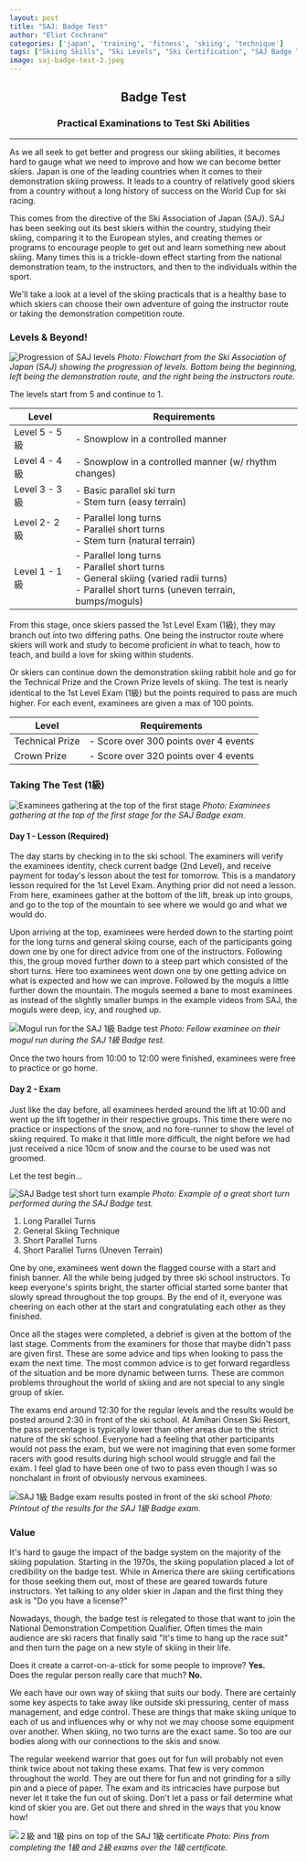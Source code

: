 ```yaml
---
layout: post
title: "SAJ: Badge Test"
author: "Eliot Cochrane"
categories: ['japan', 'training', 'fitness', 'skiing', 'technique']
tags: ["Skiing Skills", "Ski Levels", "Ski Certification", "SAJ Badge Test", "Ski Progression", "Skiing Exams", "Winter Sports Japan", "Ski Instruction", "Demonstration Skiing", "Ski Competitions", "Snow Conditions", "Skiing Techniques", "Ski Culture", "Mountain Adventures", "Winter Fun"]
image: saj-badge-test-3.jpeg
---
```


## <center>Badge Test</center>
### <center>Practical Examinations to Test Ski Abilities</center>

***

As we all seek to get better and progress our skiing abilities, it becomes hard to gauge what we need to improve and how we can become better skiers. Japan is one of the leading countries when it comes to their demonstration skiing prowess. It leads to a country of relatively good skiers from a country without a long history of success on the World Cup for ski racing.

This comes from the directive of the Ski Association of Japan (SAJ). SAJ has been seeking out its best skiers within the country, studying their skiing, comparing it to the European styles, and creating themes or programs to encourage people to get out and learn something new about skiing. Many times this is a trickle-down effect starting from the national demonstration team, to the instructors, and then to the individuals within the sport.

We'll take a look at a level of the skiing practicals that is a healthy base to which skiers can choose their own adventure of going the instructor route or taking the demonstration competition route.

### Levels & Beyond!

![Progression of SAJ levels](/assets/img/saj-badge-test-8.jpg)
*Photo: Flowchart from the Ski Association of Japan (SAJ) showing the progression of levels. Bottom being the beginning, left being the demonstration route, and the right being the instructors route.*

The levels start from 5 and continue to 1.

| Level | Requirements |
| ----- | ----- |
| Level 5 - 5級 | - Snowplow in a controlled manner |
| Level 4 - 4級 | - Snowplow in a controlled manner (w/ rhythm changes) |
| Level 3 - 3級 | - Basic parallel ski turn <br> - Stem turn (easy terrain) |
| Level 2- 2級 | - Parallel long turns <br> - Parallel short turns <br> - Stem turn (natural terrain) |
| Level 1 - 1級 | - Parallel long turns <br> - Parallel short turns <br> - General skiing (varied radii turns) <br> - Parallel short turns (uneven terrain, bumps/moguls) |

From this stage, once skiers passed the 1st Level Exam (1級), they may branch out into two differing paths. One being the instructor route where skiers will work and study to become proficient in what to teach, how to teach, and build a love for skiing within students.

Or skiers can continue down the demonstration skiing rabbit hole and go for the Technical Prize and the Crown Prize levels of skiing. The test is nearly identical to the 1st Level Exam (1級) but the points required to pass are much higher. For each event, examinees are given a max of 100 points.

| Level | Requirements |
| ----- | ----- |
| Technical Prize | - Score over 300 points over 4 events |
| Crown Prize | - Score over 320 points over 4 events |

### Taking The Test (1級)

![Examinees gathering at the top of the first stage](/assets/img/saj-badge-test-2.jpeg)
*Photo: Examinees gathering at the top of the first stage for the SAJ Badge exam.*

#### Day 1 - Lesson (Required)

The day starts by checking in to the ski school. The examiners will verify the examinees identity, check current badge (2nd Level), and receive payment for today's lesson about the test for tomorrow. This is a mandatory lesson required for the 1st Level Exam. Anything prior did not need a lesson. From here, examinees gather at the bottom of the lift, break up into groups, and go to the top of the mountain to see where we would go and what we would do.

Upon arriving at the top, examinees were herded down to the starting point for the long turns and general skiing course, each of the participants going down one by one for direct advice from one of the instructors. Following this, the group moved further down to a steep part which consisted of the short turns. Here too examinees went down one by one getting advice on what is expected and how we can improve. Followed by the moguls a little further down the mountain. The moguls seemed a bane to most examinees as instead of the slightly smaller bumps in the example videos from SAJ, the moguls were deep, icy, and roughed up.

![Mogul run for the SAJ 1級 Badge test](/assets/img/saj-badge-test-5.jpeg)
*Photo: Fellow examinee on their mogul run during the SAJ 1級 Badge test.*

Once the two hours from 10:00 to 12:00 were finished, examinees were free to practice or go home.

#### Day 2 - Exam

Just like the day before, all examinees herded around the lift at 10:00 and went up the lift together in their respective groups. This time there were no practice or inspections of the snow, and no fore-runner to show the level of skiing required. To make it that little more difficult, the night before we had just received a nice 10cm of snow and the course to be used was not groomed.

Let the test begin...

![SAJ Badge test short turn example](/assets/img/saj-badge-test-4.jpeg)
*Photo: Example of a great short turn performed during the SAJ Badge test.*

1. Long Parallel Turns
2. General Skiing Technique
3. Short Parallel Turns
4. Short Parallel Turns (Uneven Terrain)

One by one, examinees went down the flagged course with a start and finish banner. All the while being judged by three ski school instructors. To keep everyone's spirits bright, the starter official started some banter that slowly spread throughout the top groups. By the end of it, everyone was cheering on each other at the start and congratulating each other as they finished.

Once all the stages were completed, a debrief is given at the bottom of the last stage. Comments from the examiners for those that maybe didn't pass are given first. These are some advice and tips when looking to pass the exam the next time. The most common advice is to get forward regardless of the situation and be more dynamic between turns. These are common problems throughout the world of skiing and are not special to any single group of skier.

The exams end around 12:30 for the regular levels and the results would be posted around 2:30 in front of the ski school. At Amihari Onsen Ski Resort, the pass percentage is typically lower than other areas due to the strict nature of the ski school. Everyone had a feeling that other participants would not pass the exam, but we were not imagining that even some former racers with good results during high school would struggle and fail the exam. I feel glad to have been one of two to pass even though I was so nonchalant in front of obviously nervous examinees.

![SAJ 1級 Badge exam results posted in front of the ski school](/assets/img/saj-badge-test-6.jpg)
*Photo: Printout of the results for the SAJ 1級 Badge exam.*

### Value

It's hard to gauge the impact of the badge system on the majority of the skiing population. Starting in the 1970s, the skiing population placed a lot of credibility on the badge test. While in America there are skiing certifications for those seeking them out, most of these are geared towards future instructors. Yet talking to any older skier in Japan and the first thing they ask is "Do you have a license?"

Nowadays, though, the badge test is relegated to those that want to join the National Demonstration Competition Qualifier. Often times the main audience are ski racers that finally said "It's time to hang up the race suit" and then turn the page on a new style of skiing in their life.

Does it create a carrot-on-a-stick for some people to improve? <b>Yes.</b> <br>
Does the regular person really care that much? <b>No.</b>

We each have our own way of skiing that suits our body. There are certainly some key aspects to take away like outside ski pressuring, center of mass management, and edge control. These are things that make skiing unique to each of us and influences why or why not we may choose some equipment over another. When skiing, no two turns are the exact same. So too are our bodies along with our connections to the skis and snow.

The regular weekend warrior that goes out for fun will probably not even think twice about not taking these exams. That few is very common throughout the world. They are out there for fun and not grinding for a silly pin and a piece of paper. The exam and its intricacies have purpose but never let it take the fun out of skiing. Don't let a pass or fail determine what kind of skier you are. Get out there and shred in the ways that you know how!

![２級 and 1級 pins on top of the SAJ 1級 certificate](/assets/img/saj-badge-test-7.jpeg)
*Photo: Pins from completing the 1級 and 2級 exams over the 1級 certificate.*
